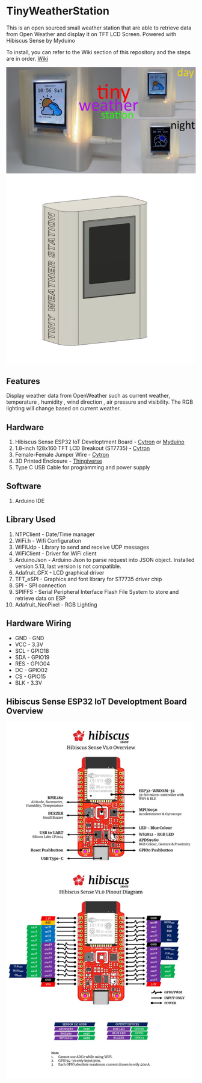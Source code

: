 # TinyWeatherStation
This is an open sourced small weather station that are able to retrieve data from Open Weather and display it on TFT LCD Screen. Powered with Hibiscus Sense by Myduino

To install, you can refer to the Wiki section of this repository and the steps are in order. [Wiki](https://github.com/NaimFuad/TinyWeatherStation/wiki)

![](https://github.com/NaimFuad/TinyWeatherStation/blob/main/Image/TinyWeather%20Thumbnail.jpg)
![](https://github.com/NaimFuad/TinyWeatherStation/blob/main/Image/Weather%20Station%20RIGHT.png)

## Features

Display weather data from OpenWeather such as current weather, temperature , humidity , wind direction , air pressure and visibility. The RGB lighting will change based on current weather.

## Hardware

1. Hibiscus Sense ESP32 IoT Developtment Board - [Cytron](https://my.cytron.io/p-hibiscus-sense-esp32-iot-development-board?search=hibiscus&description=1) or [Myduino](https://myduino.com/product/myd-036/)
2. 1.8-inch 128x160 TFT LCD Breakout (ST7735) - [Cytron](https://my.cytron.io/p-1.44-inch-128x128-tft-lcd-breakout-st7735?search=st7735&description=1)
3. Female-Female Jumper Wire - [Cytron](https://my.cytron.io/p-40-ways-female-to-female-jumper-wire?search=jumper%20wire&description=1)
4. 3D Printed Enclosure - [Thingiverse](https://www.thingiverse.com/thing:4779789)
5. Type C USB Cable for programming and power supply

## Software

1. Arduino IDE

## Library Used
1. NTPClient         -   Date/Time manager 
2. WiFi.h            -   Wifi Configuration
3. WiFiUdp           -   Library to send and receive UDP messages
4. WiFiClient        -   Driver for WiFi client
5. ArduinoJson       -   Arduino Json to parse request into JSON object. Installed version 5.13, last version is not compatible.
6. Adafruit_GFX      -   LCD graphical driver
7. TFT_eSPI          -   Graphics and font library for ST7735 driver chip
8. SPI               -   SPI connection
9. SPIFFS            -   Serial Peripheral Interface Flash File System to store and retrieve data on ESP
10. Adafruit_NeoPixel -   RGB Lighting

## Hardware Wiring

* GND - GND
* VCC - 3.3V
* SCL - GPIO18
* SDA - GPIO19
* RES - GPIO04
* DC - GPIO02
* CS - GPIO15
* BLK - 3.3V

## Hibiscus Sense ESP32 IoT Developtment Board  Overview

![Hibiscus Sense Overview](https://github.com/NaimFuad/TinyWeatherStation/blob/main/Image/Hibiscus-Sense-V1.0-Overview.jpg)

